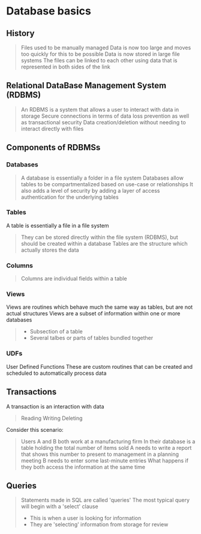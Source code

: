 # Database basics

## History
> Files used to be manually managed
> Data is now too large and moves too quickly for this to be possible
> Data is now stored in large file systems
> The files can be linked to each other using data that is represented in both sides of the link

## Relational DataBase Management System (RDBMS)
> An RDBMS is a system that allows a user to interact with data in storage
> Secure connections in terms of data loss prevention as well as transactional security
> Data creation/deletion without needing to interact directly with files
    
    
## Components of RDBMSs

### Databases
> A database is essentially a folder in a file system
> Databases allow tables to be compartmentalized based on use-case or relationships
> It also adds a level of security by adding a layer of access authentication for the underlying tables

### Tables
A table is essentially a file in a file system
> They can be stored directly within the file system (RDBMS), but should be created within a database
> Tables are the structure which actually stores the data

### Columns
> Columns are individual fields within a table

### Views
Views are routines which behave much the same way as tables, but are not actual structures
Views are a subset of information within one or more databases
>- Subsection of a table
>- Several talbes or parts of tables bundled together

### UDFs
User Defined Functions
These are custom routines that can be created and scheduled to automatically process data
    
    
## Transactions
A transaction is an interaction with data
>Reading 
>Writing
>Deleting

Consider this scenario:
>Users A and B both work at a manufacturing firm
>In their database is a table holding the total number of items sold
>A needs to write a report that shows this number to present to management in a planning meeting
>B needs to enter some last-minute entries
>What happens if they both access the information at the same time
    
    
## Queries
> Statements made in SQL are called 'queries'
> The most typical query will begin with a 'select' clause
>- This is when a user is looking for information
>- They are 'selecting' information from storage for review


